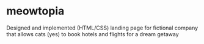 # meowtopia

Designed and implemented (HTML/CSS) landing page for fictional company that allows cats (yes) to book hotels and flights for a dream getaway
